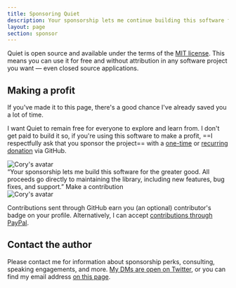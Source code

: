 ```yaml
---
title: Sponsoring Quiet
description: Your sponsorship lets me continue building this software for the greater good.
layout: page
section: sponsor
---
```


Quiet is open source and available under the terms of the [MIT license](https://www.tldrlegal.com/license/mit-license). This means you can use it for free and without attribution in any software project you want — even closed source applications.

## Making a profit

If you've made it to this page, there's a good chance I've already saved you a lot of time.

I want Quiet to remain free for everyone to explore and learn from. I don't get paid to build it so, if you're using this software to make a profit, ==I respectfully ask that you sponsor the project== with a [one-time](https://github.com/sponsors/claviska?frequency=one-time) or [recurring donation](https://github.com/sponsors/claviska?frequency=recurring) via GitHub.

<div class="sponsorship-quote">
<div class="quote">
  <img 
    src="http://0.gravatar.com/avatar/bf1b3b95fd5b096a3592247c29667b33?s=512" 
    alt="Cory's avatar"
  >
  <div>
  “Your sponsorship lets me build this software for the greater good. All proceeds go directly to maintaining the library, including new features, bug fixes, and support.”
  <quiet-button variant="primary" size="lg" pill href="https://github.com/sponsors/claviska" target="_blank">
    Make a contribution
  </quiet-button>
  </div>
  <img 
    src="/assets/images/public-sponsor.png" 
    alt="Cory's avatar"
  >
</div>
</div>

Contributions sent through GitHub earn you (an optional) contributor's badge on your profile. Alternatively, I can accept [contributions through PayPal](https://paypal.me/claviska).

## Contact the author

Please contact me for information about sponsorship perks, consulting, speaking engagements, and more. [My DMs are open on Twitter](https://twitter.com/claviska), or you can find my email address [on this page](https://www.abeautifulsite.net/cv#contact).
